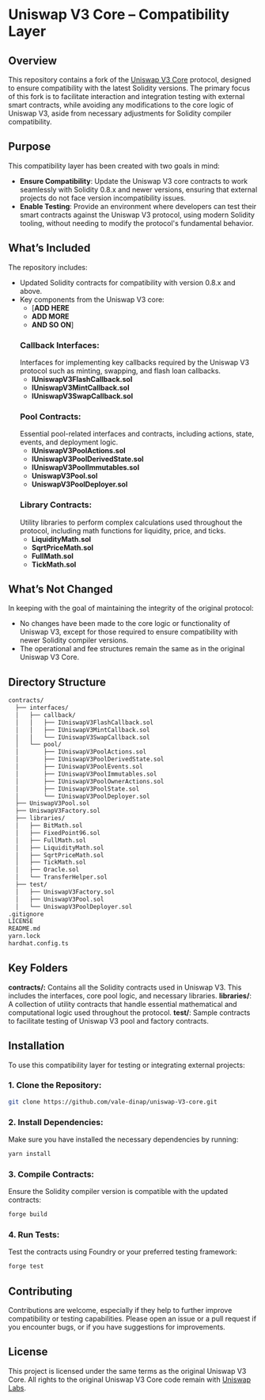 # Uniswap V3 Core – Compatibility Layer

## Overview
This repository contains a fork of the [Uniswap V3 Core](https://github.com/Uniswap/v3-core) protocol, designed to ensure compatibility with the latest Solidity versions. The primary focus of this fork is to facilitate interaction and integration testing with external smart contracts, while avoiding any modifications to the core logic of Uniswap V3, aside from necessary adjustments for Solidity compiler compatibility.

## Purpose
This compatibility layer has been created with two goals in mind:
- **Ensure Compatibility**: Update the Uniswap V3 core contracts to work seamlessly with Solidity 0.8.x and newer versions, ensuring that external projects do not face version incompatibility issues.
- **Enable Testing**: Provide an environment where developers can test their smart contracts against the Uniswap V3 protocol, using modern Solidity tooling, without needing to modify the protocol's fundamental behavior.

## What’s Included
The repository includes:
- Updated Solidity contracts for compatibility with version 0.8.x and above.
- Key components from the Uniswap V3 core:
  - [**ADD HERE**
  - **ADD MORE**
  - **AND SO ON**]
  ### Callback Interfaces:
  Interfaces for implementing key callbacks required by the Uniswap V3 protocol such as minting, swapping, and flash loan callbacks.
    - **IUniswapV3FlashCallback.sol**
    - **IUniswapV3MintCallback.sol**
    - **IUniswapV3SwapCallback.sol**
  ### Pool Contracts:
  Essential pool-related interfaces and contracts, including actions, state, events, and deployment logic.
    - **IUniswapV3PoolActions.sol**
    - **IUniswapV3PoolDerivedState.sol**
    - **IUniswapV3PoolImmutables.sol**
    - **UniswapV3Pool.sol**
    - **UniswapV3PoolDeployer.sol**
  ### Library Contracts:
  Utility libraries to perform complex calculations used throughout the protocol, including math functions for liquidity, price, and ticks.
    - **LiquidityMath.sol**
    - **SqrtPriceMath.sol**
    - **FullMath.sol**
    - **TickMath.sol**

## What’s Not Changed
In keeping with the goal of maintaining the integrity of the original protocol:
- No changes have been made to the core logic or functionality of Uniswap V3, except for those required to ensure compatibility with newer Solidity compiler versions.
- The operational and fee structures remain the same as in the original Uniswap V3 Core.

## Directory Structure
```bash
contracts/
  ├── interfaces/
  │   ├── callback/
  │   │   ├── IUniswapV3FlashCallback.sol
  │   │   ├── IUniswapV3MintCallback.sol
  │   │   └── IUniswapV3SwapCallback.sol
  │   └── pool/
  │       ├── IUniswapV3PoolActions.sol
  │       ├── IUniswapV3PoolDerivedState.sol
  │       ├── IUniswapV3PoolEvents.sol
  │       ├── IUniswapV3PoolImmutables.sol
  │       ├── IUniswapV3PoolOwnerActions.sol
  │       ├── IUniswapV3PoolState.sol
  │       └── IUniswapV3PoolDeployer.sol
  ├── UniswapV3Pool.sol
  ├── UniswapV3Factory.sol
  ├── libraries/
  │   ├── BitMath.sol
  │   ├── FixedPoint96.sol
  │   ├── FullMath.sol
  │   ├── LiquidityMath.sol
  │   ├── SqrtPriceMath.sol
  │   ├── TickMath.sol
  │   ├── Oracle.sol
  │   └── TransferHelper.sol
  ├── test/
  │   ├── UniswapV3Factory.sol
  │   ├── UniswapV3Pool.sol
  │   └── UniswapV3PoolDeployer.sol
.gitignore
LICENSE
README.md
yarn.lock
hardhat.config.ts
```

## Key Folders
**contracts/:** Contains all the Solidity contracts used in Uniswap V3. This includes the interfaces, core pool logic, and necessary libraries.
**libraries/**: A collection of utility contracts that handle essential mathematical and computational logic used throughout the protocol.
**test/**: Sample contracts to facilitate testing of Uniswap V3 pool and factory contracts.

## Installation
To use this compatibility layer for testing or integrating external projects:

### 1. Clone the Repository:
```bash
git clone https://github.com/vale-dinap/uniswap-V3-core.git
```

### 2. Install Dependencies:
Make sure you have installed the necessary dependencies by running:
```bash
yarn install
```

### 3. Compile Contracts:
Ensure the Solidity compiler version is compatible with the updated contracts:
```bash
forge build
```

### 4. Run Tests:
Test the contracts using Foundry or your preferred testing framework:
```bash
forge test
```

## Contributing
Contributions are welcome, especially if they help to further improve compatibility or testing capabilities. Please open an issue or a pull request if you encounter bugs, or if you have suggestions for improvements.

## License
This project is licensed under the same terms as the original Uniswap V3 Core. All rights to the original Uniswap V3 Core code remain with [Uniswap Labs](https://uniswap.org/).
